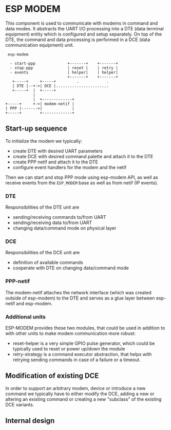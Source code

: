 # ESP MODEM

This component is used to communicate with modems in command and data modes. 
It abstracts the UART I/O processing into a DTE (data terminal equipment) entity which is configured and setup separately.
On top of the DTE, the command and data processing is performed in a DCE (data communication equipment) unit.
```
 esp-modem
  
  - start-ppp              +-------+    +-------+
  - stop-ppp               | reset |    | retry |
  - events                 | helper|    | helper|
                           +-------+    +-------+     
   +-----+     +-----+         .            .
   | DTE |--+->| DCE |.......................
   +-----+  |  +-----+
            |
            |  +-------------+
+-----+     +->| modem-netif |
| PPP |------->|             |
+-----+        +-------------+
```

## Start-up sequence

To initialize the modem we typically:
* create DTE with desired UART parameters
* create DCE with desired command palette and attach it to the DTE
* create PPP netif and attach it to the DTE
* configure event handlers for the modem and the netif

Then we can start and stop PPP mode using esp-modem API, as well as receive events from the `ESP_MODEM` base
as well as from netif (IP events).

### DTE

Responsibilities of the DTE unit are
* sending/receiving commands to/from UART 
* sending/receiving data to/from UART 
* changing data/command mode on physical layer

### DCE

Responsibilities of the DCE unit are
* definition of available commands
* cooperate with DTE on changing data/command mode

### PPP-netif

The modem-netif attaches the network interface (which was created outside of esp-modem) to the DTE and
serves as a glue layer between esp-netif and esp-modem.

### Additional units
ESP-MODEM provides these two modules, that could be used in addition to with other units to make 
modem communication more robust:
* reset-helper is a very simple GPIO pulse generator, which could be typically used to reset or power up/down
the module
* retry-strategy is a command executor abstraction, that helps with retrying sending commands in case of a failure or a timeout.


## Modification of existing DCE

In order to support an arbitrary modem, device or introduce a new command we typically have to either modify the DCE,
adding a new or altering an existing command or creating a new "subclass" of the existing DCE variants.

## Internal design

